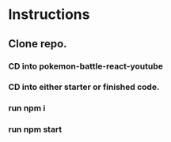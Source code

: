 # Instructions

## Clone repo. 



### CD into pokemon-battle-react-youtube

### CD into either starter or finished code.

### run npm i 
### run npm start
